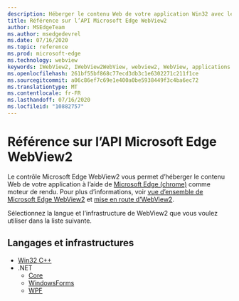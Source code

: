 ```yaml
---
description: Héberger le contenu Web de votre application Win32 avec le contrôle WebView 2 de Microsoft Edge
title: Référence sur l’API Microsoft Edge WebView2
author: MSEdgeTeam
ms.author: msedgedevrel
ms.date: 07/16/2020
ms.topic: reference
ms.prod: microsoft-edge
ms.technology: webview
keywords: IWebView2, IWebView2WebView, webview2, WebView, applications Win32, Win32, Edge, ICoreWebView2, ICoreWebView2Controller, contrôle de navigateur
ms.openlocfilehash: 261bf55bf868c77ecd3db3c1e6302271c211f1ce
ms.sourcegitcommit: a06c86ef7c69e1e400a0be5938449f3c4ba6ec72
ms.translationtype: MT
ms.contentlocale: fr-FR
ms.lasthandoff: 07/16/2020
ms.locfileid: "10882757"
---
```

# Référence sur l’API Microsoft Edge WebView2  

Le contrôle Microsoft Edge WebView2 vous permet d’héberger le contenu Web de votre application à l’aide de [Microsoft Edge (chrome)](https://www.microsoftedgeinsider.com) comme moteur de rendu.  Pour plus d’informations, voir [vue d’ensemble de Microsoft Edge WebView2](./index.md) et [mise en route d’WebView2](gettingstarted/win32.md).  

Sélectionnez la langue et l’infrastructure de WebView2 que vous voulez utiliser dans la liste suivante.  

## Langages et infrastructures  

*   [Win32 C++](reference/win32/0-9-538-reference-webview2.md)  
*   .NET  
    *   [Core](reference/dotnet/0-9-538-reference-webview2.md)  
    *   [WindowsForms](reference/winforms/0-9-515-reference-webview2.md)  
    *   [WPF](reference/wpf/0-9-515-reference-webview2.md)  
